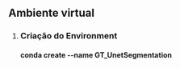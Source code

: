 ## Ambiente virtual

1. ### Criação do Environment 
    
    #### conda create --name GT_UnetSegmentation